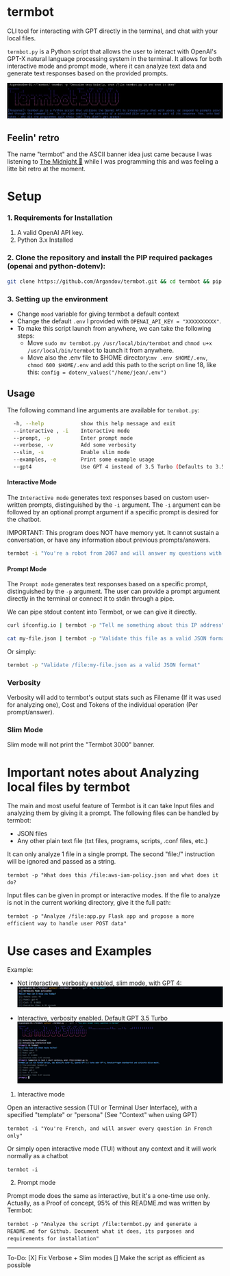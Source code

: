 # termbot
CLI tool for interacting with GPT directly in the terminal, and chat with your local files.

`termbot.py` is a Python script that allows the user to interact with OpenAI's GPT-X natural language processing system in the terminal. It allows for both interactive mode and prompt mode, where it can analyze text data and generate text responses based on the provided prompts.

![termbot-prompt-mode Image](termbot-prompt-mode.png)

## Feelin' retro

The name "termbot" and the ASCII banner idea just came because I was listening to [The Midnight 🎵](https://www.youtube.com/watch?v=VoD8RSnfpyo) while I was programming this and was feeling a litte bit retro at the moment.

# Setup

### 1. Requirements for Installation
1. A valid OpenAI API key.
2. Python 3.x Installed

### 2. Clone the repository and install the PIP required packages (openai and python-dotenv):

```bash
git clone https://github.com/Argandov/termbot.git && cd termbot && pip install -r requirements.txt
```
### 3. Setting up the environment

* Change `mood` variable for giving termbot a default context
* Change the default `.env` I provided with `OPENAI_API_KEY = "XXXXXXXXXX"`.
* To make this script launch from anywhere, we can take the following steps:
  * Move `sudo mv termbot.py /usr/local/bin/termbot` and `chmod u+x /usr/local/bin/termbot` to launch it from anywhere.
  * Move also the .env file to $HOME directory:`mv .env $HOME/.env`, `chmod 600 $HOME/.env` and add this path to the script on line 18, like this:
`config = dotenv_values("/home/jean/.env")`

## Usage

The following command line arguments are available for `termbot.py`:

```bash
  -h, --help            show this help message and exit
  --interactive , -i    Interactive mode
  --prompt, -p          Enter prompt mode
  --verbose, -v         Add some verbosity
  --slim, -s            Enable slim mode
  --examples, -e        Print some example usage
  --gpt4                Use GPT 4 instead of 3.5 Turbo (Defaults to 3.5 Turbo)
```

#### Interactive Mode
The `Interactive mode` generates text responses based on custom user-written prompts, distinguished by the `-i` argument. The `-i` argument can be followed by an optional prompt argument if a specific prompt is desired for the chatbot.

IMPORTANT: This program does NOT have memory yet. It cannot sustain a conversation, or have any information about previous prompts/answers.

```bash
termbot -i "You're a robot from 2067 and will answer my questions with a very robotic manner"
```

#### Prompt Mode
The `Prompt mode` generates text responses based on a specific prompt, distinguished by the `-p` argument. The user can provide a prompt argument directly in the terminal or connect it to stdin through a pipe.

We can pipe stdout content into Termbot, or we can give it directly.
```bash
curl ifconfig.io | termbot -p "Tell me something about this IP address"
```

```bash
cat my-file.json | termbot -p "Validate this file as a valid JSON format"
```
Or simply:

```bash
termbot -p "Validate /file:my-file.json as a valid JSON format"
```
### Verbosity

Verbosity will add to termbot's output stats such as Filename (If it was used for analyzing one), Cost and Tokens of the individual operation (Per prompt/answer).

### Slim Mode

Slim mode will not print the "Termbot 3000" banner.

# Important notes about Analyzing local files by termbot

The main and most useful feature of Termbot is it can take Input files and analyzing them by giving it a prompt. The following files can be handled by termbot:
* JSON files
* Any other plain text file (txt files, programs, scripts, .conf files, etc.)

It can only analyze 1 file in a single prompt. The second "file:/" instruction will be ignored and passed as a string.

`termbot -p "What does this /file:aws-iam-policy.json and what does it do?`

Input files can be given in prompt or interactive modes. If the file to analyze is not in the current working directory, give it the full path:

`termbot -p "Analyze /file:app.py Flask app and propose a more efficient way to handle user POST data"`

# Use cases and Examples

Example:

* Not interactive, verbosity enabled, slim mode, with GPT 4:
![termbot verbosity, GPT 4](termbot-verbosity-gpt4.PNG)

* Interactive, verbosity enabled. Default GPT 3.5 Turbo
![Termbot Interactive + Verbosity enabled](termbot-verbosity-interactive.PNG)

1. Interactive mode

Open an interactive session (TUI or Terminal User Interface), with a specified "template" or "persona" (See "Context" when using GPT)

`termbot -i "You're French, and will answer every question in French only"`

Or simply open interactive mode (TUI) without any context and it will work normally as a chatbot

`termbot -i`

2. Prompt mode

Prompt mode does the same as interactive, but it's a one-time use only. Actually, as a Proof of concept, 95% of this README.md was written by Termbot:

`termbot -p "Analyze the script /file:termbot.py and generate a README.md for Github. Document what it does, its purposes and requirements for installation"`

---
To-Do:
[X] Fix Verbose + Slim modes
[] Make the script as efficient as possible

